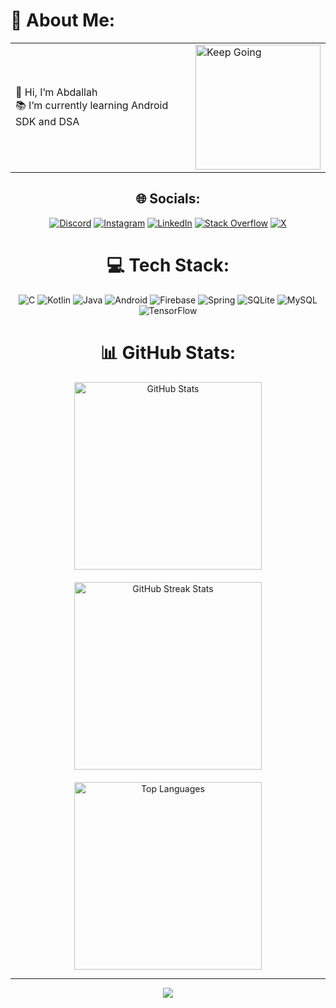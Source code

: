 # 💫 About Me:
<table>
  <tr>
    <td>
      👋 Hi, I’m Abdallah<br>
      📚 I’m currently learning Android SDK and DSA<br>
    </td>
    <td>
      <img src="https://media.giphy.com/media/Ll22OhMLAlVDb8UQWe/giphy.gif" alt="Keep Going" style="width: 200px; height: auto;">
    </td>
  </tr>
</table>

<div align="center">

## 🌐 Socials:
[![Discord](https://img.shields.io/badge/Discord-%237289DA.svg?logo=discord&logoColor=white)](https://discord.gg/berlin4399) [![Instagram](https://img.shields.io/badge/Instagram-%23E4405F.svg?logo=Instagram&logoColor=white)](https://instagram.com/berlinx03) [![LinkedIn](https://img.shields.io/badge/LinkedIn-%230077B5.svg?logo=linkedin&logoColor=white)](https://linkedin.com/in/https://www.linkedin.com/in/abdallah-mahmoud-493766224/) [![Stack Overflow](https://img.shields.io/badge/-Stackoverflow-FE7A16?logo=stack-overflow&logoColor=white)](https://stackoverflow.com/users/24171886/abdallah) [![X](https://img.shields.io/badge/X-black.svg?logo=X&logoColor=white)](https://x.com/BERLINx03) 

# 💻 Tech Stack:
![C](https://img.shields.io/badge/c-%2300599C.svg?style=for-the-badge&logo=c&logoColor=white) ![Kotlin](https://img.shields.io/badge/kotlin-%237F52FF.svg?style=for-the-badge&logo=kotlin&logoColor=white) ![Java](https://img.shields.io/badge/java-%23ED8B00.svg?style=for-the-badge&logo=openjdk&logoColor=white) ![Android](https://img.shields.io/badge/Android-3DDC84?logo=android&logoColor=black&style=for-the-badge) ![Firebase](https://img.shields.io/badge/firebase-%23039BE5.svg?style=for-the-badge&logo=firebase) ![Spring](https://img.shields.io/badge/spring-%236DB33F.svg?style=for-the-badge&logo=spring&logoColor=white) ![SQLite](https://img.shields.io/badge/sqlite-%2307405e.svg?style=for-the-badge&logo=sqlite&logoColor=white) ![MySQL](https://img.shields.io/badge/mysql-4479A1.svg?style=for-the-badge&logo=mysql&logoColor=white) ![TensorFlow](https://img.shields.io/badge/TensorFlow-%23FF6F00.svg?style=for-the-badge&logo=TensorFlow&logoColor=white) 
# 📊 GitHub Stats:
<div align="center" style="display: flex; flex-wrap: wrap; justify-content: center; gap: 20px;">
  <img src="https://github-readme-stats.vercel.app/api?username=BERLINx03&theme=transparent&hide_border=true&include_all_commits=false&count_private=false" alt="GitHub Stats" style="width: 300px; height: auto;">
  <img src="https://github-readme-streak-stats.herokuapp.com/?user=BERLINx03&theme=transparent&hide_border=true" alt="GitHub Streak Stats" style="width: 300px; height: auto;">
  <img src="https://github-readme-stats.vercel.app/api/top-langs/?username=BERLINx03&theme=transparent&hide_border=true&include_all_commits=false&count_private=false&layout=compact" alt="Top Languages" style="width: 300px; height: auto;">
</div>







---
[![](https://visitcount.itsvg.in/api?id=BERLINx03&icon=0&color=12)](https://visitcount.itsvg.in)
